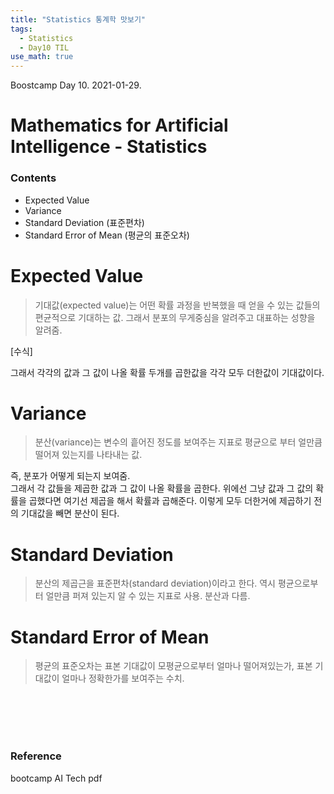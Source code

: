 ```yaml
---
title: "Statistics 통계학 맛보기"
tags:
  - Statistics
  - Day10 TIL
use_math: true
---
```


Boostcamp Day 10. 2021-01-29.

# Mathematics for Artificial Intelligence - Statistics

### Contents

- Expected Value
- Variance
- Standard Deviation (표준편차)
- Standard Error of Mean (평균의 표준오차)


# Expected Value
> 기대값(expected value)는 어떤 확률 과정을 반복했을 때 얻을 수 있는 값들의 편균적으로 기대하는 값. 그래서 분포의 무게중심을 알려주고 대표하는 성향을 알려줌.

[수식]

그래서 각각의 값과 그 값이 나올 확률 두개를 곱한값을 각각 모두 더한값이 기대값이다.

# Variance
> 분산(variance)는 변수의 흩어진 정도를 보여주는 지표로 평균으로 부터 얼만큼 떨어져 있는지를 나타내는 값.

즉, 분포가 어떻게 되는지 보여줌.  
그래서 각 값들을 제곱한 값과 그 값이 나올 확률을 곱한다. 위에선 그냥 값과 그 값의 확률을 곱했다면 여기선 제곱을 해서 확률과 곱해준다. 이렇게 모두 더한거에 제곱하기 전의 기대값을 빼면 분산이 된다.

# Standard Deviation
> 분산의 제곱근을 표준편차(standard deviation)이라고 한다. 역시 평균으로부터 얼만큼 퍼져 있는지 알 수 있는 지표로 사용. 분산과 다름.


# Standard Error of Mean
> 평균의 표준오차는 표본 기대값이 모평균으로부터 얼마나 떨어져있는가, 표본 기대값이 얼마나 정확한가를 보여주는 수치.

<br><br><br><br>

### Reference

bootcamp AI Tech pdf